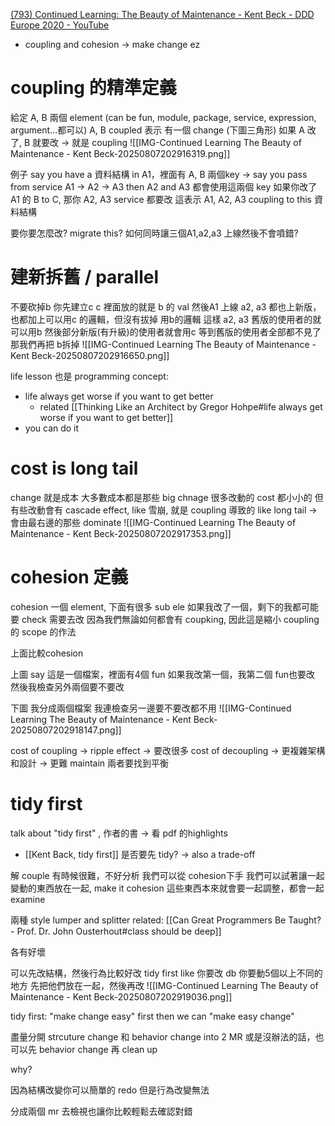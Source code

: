 [(793) Continued Learning: The Beauty of Maintenance - Kent Beck - DDD Europe 2020 - YouTube](https://www.youtube.com/watch?v=3gib0hKYjB0&t=0s)

- coupling and cohesion -> make change ez


# coupling 的精準定義
給定 A, B 兩個 element (can be fun, module, package, service, expression, argument...都可以)
A, B coupled 表示 有一個 change (下圖三角形)
如果 A 改了, B 就要改  -> 就是 coupling
![[IMG-Continued Learning The Beauty of Maintenance - Kent Beck-20250807202916319.png]]

例子
say you have a 資料結構 in A1，裡面有 A, B 兩個key -> say you pass from service A1 -> A2 -> A3
then A2 and A3 都會使用這兩個 key
如果你改了A1 的 B to C, 那你 A2, A3 service 都要改 
這表示 A1, A2, A3 coupling to this 資料結構

要你要怎麼改? migrate this? 如何同時讓三個A1,a2,a3 上線然後不會噴錯?

# **建新拆舊** / parallel
不要砍掉b
你先建立c
c 裡面放的就是 b 的 val
然後A1 上線
a2, a3 都也上新版，也都加上可以用c 的邏輯，但沒有拔掉 用b的邏輯
這樣 a2, a3 舊版的使用者的就可以用b
然後部分新版(有升級)的使用者就會用c
等到舊版的使用者全部都不見了
那我們再把 b拆掉
![[IMG-Continued Learning The Beauty of Maintenance - Kent Beck-20250807202916650.png]]


life lesson 也是 programming  concept:
- life always get worse if you want to get better
	- related [[Thinking Like an Architect by Gregor Hohpe#life always get worse if you want to get better]]
- you can do it 





# cost is long tail
change 就是成本
大多數成本都是那些 big chnage
很多改動的 cost 都小小的
但有些改動會有 cascade effect, like 雪崩,  就是 coupling 導致的
like long tail -> 會由最右邊的那些 dominate
![[IMG-Continued Learning The Beauty of Maintenance - Kent Beck-20250807202917353.png]]


# cohesion 定義

cohesion
一個 element, 下面有很多 sub ele
如果我改了一個，剩下的我都可能要 check 需要去改
因為我們無論如何都會有 coupking, 因此這是縮小 coupling 的 scope 的作法


上面比較cohesion

上圖
say 這是一個檔案，裡面有4個 fun
如果我改第一個，我第二個 fun也要改
然後我檢查另外兩個要不要改


下圖
我分成兩個檔案
我連檢查另一邊要不要改都不用
![[IMG-Continued Learning The Beauty of Maintenance - Kent Beck-20250807202918147.png]]



cost of coupling -> ripple effect -> 要改很多
cost of decoupling -> 更複雜架構和設計 -> 更難 maintain
兩者要找到平衡


# tidy first
talk about "tidy first" , 作者的書 -> 看 pdf 的highlights
- [[Kent Back, tidy first]]
是否要先 tidy? -> also a trade-off


解 couple 有時候很難，不好分析
我們可以從 cohesion下手
我們可以試著讓一起變動的東西放在一起, make it cohesion
這些東西本來就會要一起調整，都會一起 examine



兩種 style
lumper and splitter
related: [[Can Great Programmers Be Taught? - Prof. Dr. John Ousterhout#class should be deep]]

各有好壞




可以先改結構，然後行為比較好改
tidy first
like 你要改 db
你要動5個以上不同的地方
先把他們放在一起，然後再改
![[IMG-Continued Learning The Beauty of Maintenance - Kent Beck-20250807202919036.png]]


tidy first:
"make change easy" first then we can "make easy change"


盡量分開 strcuture change 和 behavior change into 2 MR
或是沒辦法的話，也可以先 behavior change 再 clean up


why?

因為結構改變你可以簡單的 redo
但是行為改變無法

分成兩個 mr 去檢視也讓你比較輕鬆去確認對錯



